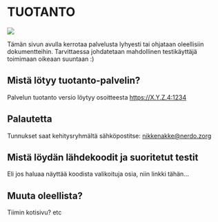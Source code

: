 # TUOTANTO

![](https://openclipart.org/image/300px/svg_to_png/281557/lavagna.png)

Tämän sivun avulla kerrotaa palvelusta lyhyesti tai ohjataan oleellisiin dokumentteihin.
Tarvittaessa johdatetaan mahdollinen testikäyttäjä toimimaan oikeaan suuntaan :)

## Mistä lötyy tuotanto-palvelin?

Palvelun tuotanto versio löytyy osoitteesta https://X.Y.Z.4:1234

## Palautetta

Tunnukset saat kehitysryhmältä sähköpostitse: nikkenakke@nerdo.zorg

## Mistä löydän lähdekoodit ja suoritetut testit

Eli jos haluaa näyttää koodista valikoituja osia, niin linkki tähän...

## Muuta oleellista?

Tiimin kotisivu? etc


